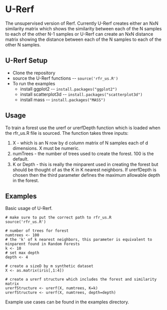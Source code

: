 # U-Rerf
The unsupervised version of Rerf.  Currently U-Rerf creates either an NxN similarity matrix which shows the similarity between each of the N samples to each of the other N-1 samples or U-Rerf can create an NxN distance matrix showing the distance between each of the N samples to each of the other N samples.

## U-Rerf Setup
* Clone the repository
* source the U-Rerf functions -- `source('rfr_us.R')`
* To run the examples
  * install ggplot2 -- `install.packages("ggplot2")`
  * install scatterplot3d -- `install.packages("scatterplot3d")`
  * install mass -- `install.packages("MASS")`
  
## Usage
To train a forest use the urerf or urerfDepth function which is loaded when the rfr_us.R file is sourced.  The function takes three inputs:
1. X - which is an N row by d column matrix of N samples each of d dimensions.  X must be numeric.
1. numTrees - the number of trees used to create the forest.  100 is the default.
1. K or Depth - this is really the minparent used in creating the forest but should be thought of as the K in K nearest neighbors.  If urerfDepth is chosen then the third parameter defines the maximum allowable depth in the forest.

## Examples
Basic usage of U-Rerf.
```
# make sure to put the correct path to rfr_us.R
source('rfr_us.R')

# number of trees for forest
numtrees <- 100
# the 'k' of k nearest neighbors, this parameter is equivalent to minparent found in Random Forests
k <- 10
# set max depth
depth <- 4

# create a sizeD by m synthetic dataset
X <- as.matrix(iris[,1:4])

# create a urerf structure which includes the forest and similarity matrix
urerfStructure <- urerf(X, numtrees, K=k)
urerfStructure <- urerf(X, numtrees, depth=depth)
```

Example use cases can be found in the examples directory.
